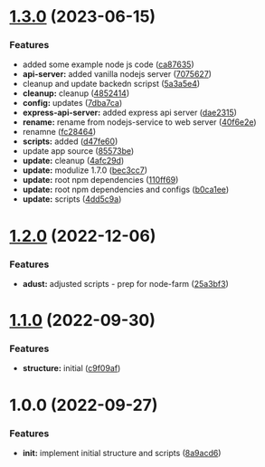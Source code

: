 # [1.3.0](https://github.com/paulAlexSerban/tpl--nodejs-service/compare/v1.2.0...v1.3.0) (2023-06-15)


### Features

* added some example node js code ([ca87635](https://github.com/paulAlexSerban/tpl--nodejs-service/commit/ca8763553efc82ec955e08e1d091b8ebaeb07966))
* **api-server:** added vanilla nodejs server ([7075627](https://github.com/paulAlexSerban/tpl--nodejs-service/commit/70756279603f3f30876a52ab185a7f8e62aa6224))
* cleanup and update backedn scripst ([5a3a5e4](https://github.com/paulAlexSerban/tpl--nodejs-service/commit/5a3a5e4f974447e4081c36be4515a756fdde2989))
* **cleanup:** cleanup ([4852414](https://github.com/paulAlexSerban/tpl--nodejs-service/commit/4852414c118e22a43599d195e27881afd35456a6))
* **config:** updates ([7dba7ca](https://github.com/paulAlexSerban/tpl--nodejs-service/commit/7dba7caf3ea786b8dd58cc8f404f9e70ba18617f))
* **express-api-server:** added express api server ([dae2315](https://github.com/paulAlexSerban/tpl--nodejs-service/commit/dae2315d0b75b93c09f402b4e4965eb3ff7f279d))
* **rename:** rename from nodejs-service to web server ([40f6e2e](https://github.com/paulAlexSerban/tpl--nodejs-service/commit/40f6e2e7c23bafe10daedeae12ef313c6c6b8f65))
* renamne ([fc28464](https://github.com/paulAlexSerban/tpl--nodejs-service/commit/fc284646fa0e66f5f57a2de464896c6751e7461d))
* **scripts:** added ([d47fe60](https://github.com/paulAlexSerban/tpl--nodejs-service/commit/d47fe607ea0ee1d5a4ec290f711d169a2c4bdd94))
* update app source ([85573be](https://github.com/paulAlexSerban/tpl--nodejs-service/commit/85573be01b73a464032a92ac435b702d74c05bbd))
* **update:** cleanup ([4afc29d](https://github.com/paulAlexSerban/tpl--nodejs-service/commit/4afc29d03c497c397879f4a9061c79be04645086))
* **update:** modulize 1.7.0 ([bec3cc7](https://github.com/paulAlexSerban/tpl--nodejs-service/commit/bec3cc70edd8c7db4b076253a3e03c8a88084d59))
* **update:** root npm dependencies ([110ff69](https://github.com/paulAlexSerban/tpl--nodejs-service/commit/110ff697ee3c1ebc3468891ecb12e0340c9db7ea))
* **update:** root npm dependencies and configs ([b0ca1ee](https://github.com/paulAlexSerban/tpl--nodejs-service/commit/b0ca1ee0e448b0f219a85857b321bb7dd9abc6d9))
* **update:** scripts ([4dd5c9a](https://github.com/paulAlexSerban/tpl--nodejs-service/commit/4dd5c9a9f16414de3a504416db2b9fcab2ff11a7))

# [1.2.0](https://github.com/paulAlexSerban/tpl--nodejs-service/compare/v1.1.0...v1.2.0) (2022-12-06)


### Features

* **adust:** adjusted scripts - prep for node-farm ([25a3bf3](https://github.com/paulAlexSerban/tpl--nodejs-service/commit/25a3bf34bce6f0ec2c3b4974e9100c5b7f0ce75f))

# [1.1.0](https://github.com/paulAlexSerban/tpl--nodejs-service/compare/v1.0.0...v1.1.0) (2022-09-30)


### Features

* **structure:** initial ([c9f09af](https://github.com/paulAlexSerban/tpl--nodejs-service/commit/c9f09afe9c6ea45936099e891df9518ef8b81bcd))

# 1.0.0 (2022-09-27)


### Features

* **init:** implement initial structure and scripts ([8a9acd6](https://github.com/paulAlexSerban/tpl--nodejs-service/commit/8a9acd645263f36b7e1ef1673d8e6bb0f5857eca))
